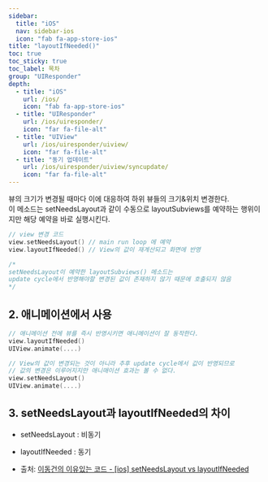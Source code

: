 ```yaml
---
sidebar:
  title: "iOS"
  nav: sidebar-ios
  icon: "fab fa-app-store-ios"
title: "layoutIfNeeded()"
toc: true
toc_sticky: true
toc_label: 목차
group: "UIResponder"
depth: 
  - title: "iOS"
    url: /ios/
    icon: "fab fa-app-store-ios"
  - title: "UIResponder"
    url: /ios/uiresponder/
    icon: "far fa-file-alt"
  - title: "UIView"
    url: /ios/uiresponder/uiview/
    icon: "far fa-file-alt"
  - title: "동기 업데이트"
    url: /ios/uiresponder/uiview/syncupdate/
    icon: "far fa-file-alt"
---
```

뷰의 크기가 변경될 때마다 이에 대응하여 하위 뷰들의 크기&위치 변경한다.  
이 메소드는 setNeedsLayout과 같이 수동으로 layoutSubviews를 예약하는 행위이지만 해당 예약을 바로 실행시킨다.

```swift
// view 변경 코드
view.setNeedsLayout() // main run loop 에 예약
view.layoutIfNeeded() // View의 값이 재계산되고 화면에 반영

/*
setNeedsLayout이 예약한 layoutSubviews() 메소드는 
update cycle에서 반영해야할 변경된 값이 존재하지 않기 때문에 호출되지 않음
*/
```

## 2. 애니메이션에서 사용
```swift
// 애니메이션 전에 뷰를 즉시 반영시키면 애니메이션이 잘 동작한다.
view.layoutIfNeeded() 
UIView.animate(....)
```

```swift
// View의 값이 변경되는 것이 아니라 추후 update cycle에서 값이 반영되므로 
// 값의 변경은 이루어지지만 애니매이션 효과는 볼 수 없다.
view.setNeedsLayout() 
UIView.animate(....)
```

## 3. setNeedsLayout과 layoutIfNeeded의 차이
- setNeedsLayout : 비동기
- layoutIfNeeded : 동기

- 출처:  [이동건의 이유있는 코드 - [ios] setNeedsLayout vs layoutIfNeeded](https://baked-corn.tistory.com/105)
